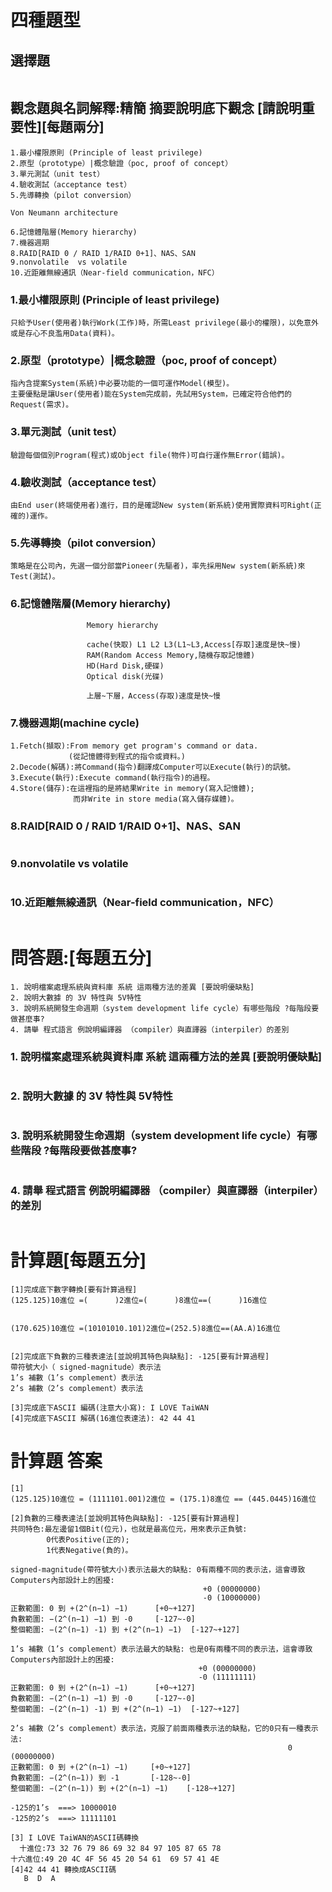 # 四種題型
## 選擇題
```

```
## 觀念題與名詞解釋:精簡 摘要說明底下觀念 [請說明重要性][每題兩分]
```
1.最小權限原則 (Principle of least privilege)
2.原型（prototype）|概念驗證（poc, proof of concept）
3.單元測試（unit test）
4.驗收測試（acceptance test）
5.先導轉換（pilot conversion）

Von Neumann architecture

6.記憶體階層(Memory hierarchy)
7.機器週期
8.RAID[RAID 0 / RAID 1/RAID 0+1]、NAS、SAN
9.nonvolatile  vs volatile
10.近距離無線通訊（Near-field communication，NFC）
```
### 1.最小權限原則 (Principle of least privilege)
```
只給予User(使用者)執行Work(工作)時，所需Least privilege(最小的權限)，以免意外或是存心不良濫用Data(資料)。
```
### 2.原型（prototype）|概念驗證（poc, proof of concept）
```
指內含提案System(系統)中必要功能的一個可運作Model(模型)。
主要優點是讓User(使用者)能在System完成前，先試用System，已確定符合他們的Request(需求)。
```
### 3.單元測試（unit test）
```
驗證每個個別Program(程式)或Object file(物件)可自行運作無Error(錯誤)。
```
### 4.驗收測試（acceptance test）
```
由End user(終端使用者)進行，目的是確認New system(新系統)使用實際資料可Right(正確的)運作。
```

### 5.先導轉換（pilot conversion）
```
策略是在公司內，先選一個分部當Pioneer(先驅者)，率先採用New system(新系統)來Test(測試)。
```

### 6.記憶體階層(Memory hierarchy)
```
                 Memory hierarchy
                 
                 cache(快取) L1 L2 L3(L1~L3,Access[存取]速度是快~慢)
                 RAM(Random Access Memory,隨機存取記憶體)
                 HD(Hard Disk,硬碟)
                 Optical disk(光碟)

                 上層~下層，Access(存取)速度是快~慢
```
### 7.機器週期(machine cycle)
```
1.Fetch(擷取):From memory get program's command or data.
             (從記憶體得到程式的指令或資料。)
2.Decode(解碼):將Command(指令)翻譯成Computer可以Execute(執行)的訊號。
3.Execute(執行):Execute command(執行指令)的過程。
4.Store(儲存):在這裡指的是將結果Write in memory(寫入記憶體);
              而非Write in store media(寫入儲存媒體)。
```
### 8.RAID[RAID 0 / RAID 1/RAID 0+1]、NAS、SAN
```

```
### 9.nonvolatile  vs volatile
```

```
### 10.近距離無線通訊（Near-field communication，NFC）
```

```

# 問答題:[每題五分]
```
1. 說明檔案處理系統與資料庫 系統 這兩種方法的差異 [要說明優缺點]
2. 說明大數據 的 3V 特性與 5V特性
3. 說明系統開發生命週期（system development life cycle）有哪些階段 ?每階段要做甚麼事?
4. 請舉 程式語言 例說明編譯器 （compiler）與直譯器（interpiler）的差別
```
### 1. 說明檔案處理系統與資料庫 系統 這兩種方法的差異 [要說明優缺點]
```

```
### 2. 說明大數據 的 3V 特性與 5V特性
```

```
### 3. 說明系統開發生命週期（system development life cycle）有哪些階段 ?每階段要做甚麼事?
```

```
### 4. 請舉 程式語言 例說明編譯器 （compiler）與直譯器（interpiler）的差別
```

```

# 計算題[每題五分]
```
[1]完成底下數字轉換[要有計算過程]
(125.125)10進位 =(      )2進位=(      )8進位==(      )16進位


(170.625)10進位 =(10101010.101)2進位=(252.5)8進位==(AA.A)16進位


[2]完成底下負數的三種表達法[並說明其特色與缺點]: -125[要有計算過程]
帶符號大小（ signed-magnitude）表示法
1’s 補數（1’s complement）表示法
2’s 補數（2’s complement）表示法

[3]完成底下ASCII 編碼(注意大小寫): I LOVE TaiWAN
[4]完成底下ASCII 解碼(16進位表達法): 42 44 41 
```
# 計算題 答案
```
[1]
(125.125)10進位 = (1111101.001)2進位 = (175.1)8進位 == (445.0445)16進位

[2]負數的三種表達法[並說明其特色與缺點]: -125[要有計算過程]
共同特色:最左邊留1個Bit(位元)，也就是最高位元，用來表示正負號:
        0代表Positive(正的);
        1代表Negative(負的)。

signed-magnitude(帶符號大小)表示法最大的缺點: 0有兩種不同的表示法，這會導致Computers內部設計上的困擾:
                                           +0 (00000000)
                                           -0 (10000000)
正數範圍: 0 到 +(2^(n−1) −1)      [+0~+127]
負數範圍: −(2^(n−1) −1) 到 -0     [-127~-0]
整個範圍: −(2^(n−1) -1) 到 +(2^(n−1) −1)  [-127~+127]

1’s 補數（1’s complement）表示法最大的缺點: 也是0有兩種不同的表示法，這會導致Computers內部設計上的困擾:
                                          +0 (00000000)
                                          -0 (11111111)
正數範圍: 0 到 +(2^(n−1) −1)      [+0~+127]
負數範圍: −(2^(n−1) −1) 到 -0     [-127~-0]
整個範圍: −(2^(n−1) -1) 到 +(2^(n−1) −1)  [-127~+127]

2’s 補數（2’s complement）表示法，克服了前面兩種表示法的缺點，它的0只有一種表示法:
                                                              0 (00000000)
正數範圍: 0 到 +(2^(n−1) −1)     [+0~+127]
負數範圍: −(2^(n−1)) 到 -1       [-128~-0]
整個範圍: −(2^(n−1)) 到 +(2^(n−1) −1)    [-128~+127]

-125的1’s  ===> 10000010
-125的2’s  ===> 11111101

[3] I LOVE TaiWAN的ASCII碼轉換
  十進位:73 32 76 79 86 69 32 84 97 105 87 65 78
十六進位:49 20 4C 4F 56 45 20 54 61  69 57 41 4E
[4]42 44 41 轉換成ASCII碼
   B  D  A

```
